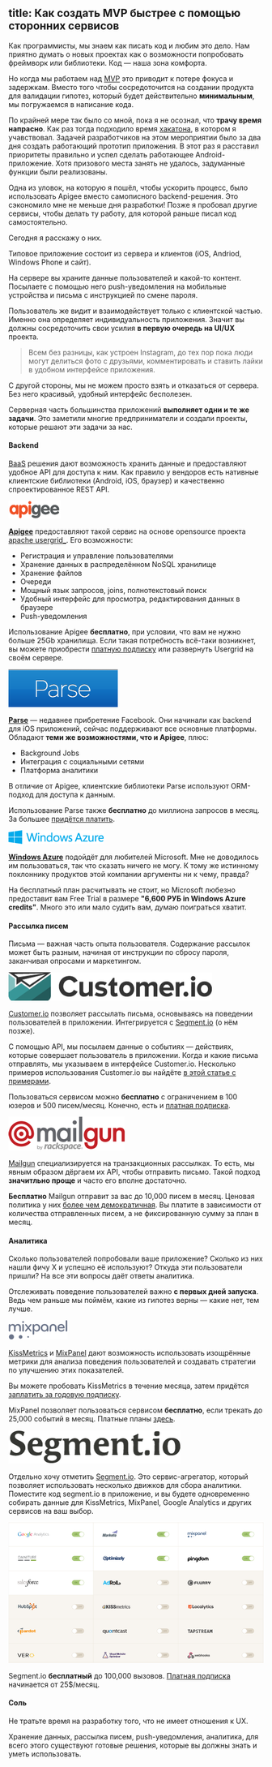 title: Как создать MVP быстрее с помощью сторонних сервисов
---

Как программисты, мы знаем как писать код и любим это дело. Нам приятно
думать о новых проектах как о возможности попробовать фреймворк или
библиотеки. Код &mdash; наша зона комфорта.

Но когда мы работаем над [MVP][mvp] это приводит к потере фокуса и
задержкам. Вместо того чтобы сосредоточится на создании продукта для
валидации гипотез, который будет действительно **минимальным**, мы
погружаемся в написание кода.

По крайней мере так было со мной, пока я не осознал, что **трачу время
напрасно**. Как раз тогда подходило время [хакатона][hakathon], в котором
я учавствовал. Задачей разработчиков на этом мероприятии было за два дня
создать работающий прототип приложения. В этот раз я расставил приоритеты
правильно и успел сделать работающее Android-приложение.  Хотя призового
места занять не удалось, задуманные функции были реализованы.

Одна из уловок, на которую я пошёл, чтобы ускорить процесс, было
использовать Apigee вместо самописного backend-решения. Это сэкономило мне
не меньше дня разработки! Позже я пробовал другие сервисы, чтобы делать ту
работу, для которой раньше писал код самостоятельно.

Сегодня я расскажу о них.

Типовое приложение состоит из сервера и клиентов (iOS, Andriod, Windows
Phone и сайт).

На сервере вы храните данные пользователей и какой-то контент. Посылаете с
помощью него push-уведомления на мобильные устройства и письма с
инструкцией по смене пароля.

Пользователь же видит и взаимодействует только с клиентской частью.
Именно она определяет индивидуальность приложения. Значит вы должны
сосредоточить свои усилия **в первую очередь на UI/UX** проекта.

> Всем без разницы, как устроен Instagram, до тех пор пока люди могут
> делиться фото с друзьями, комментировать и ставить лайки в удобном
> интерфейсе приложения.

С другой стороны, мы не можем просто взять и отказаться от сервера. Без
него красивый, удобный интерфейс бесполезен.

Серверная часть большинства приложений **выполняет одни и те же
задачи**. Это заметили многие предприниматели и создали проекты, которые
решают эти задачи за нас.

#### Backend


[BaaS][baas] решения дают возможность хранить данные и предоставляют
удобное API для доступа к ним. Как правило у вендоров есть нативные
клиентские библиотеки (Android, iOS, браузер) и качественно
спроектированное REST API.

![Apigee][apigee-img]

**[Apigee][apigee]** предоставляют такой сервис на основе opensource
проекта [apache usergrid_][usergrid]. Его возможности:

  * Регистрация и управление пользователями
  * Хранение данных в распределённом NoSQL хранилище
  * Хранение файлов
  * Очереди
  * Мощный язык запросов, joins, полнотекстовый поиск
  * Удобный интерфейс для просмотра, редактирования данных в браузере
  * Push-уведомления

Использование Apigee **бесплатно**, при условии, что вам
не нужно больше 25Gb хранилища. Если такая потребность всё-таки возникнет,
вы можете приобрести [платную подписку][apigee-paid] или развернуть
Usergrid на своём сервере.

![Parse.com][parse-img]

**[Parse][parse]** &mdash; недавнее прибретение Facebook. Они начинали как
backend для iOS приложений, сейчас поддерживают все основные платформы.
Обладают **теми же возможностями, что и Apigee**, плюс:

  * Background Jobs
  * Интеграция с социальными сетями
  * Платформа аналитики

В отличие от Apigee, клиентские библиотеки Parse используют ORM-подход для
доступа к данным.

Использование Parse также **бесплатно** до миллиона запросов в месяц. За
большее [придётся платить][parse-plans].

![Windows Azure][azure-img]

**[Windows Azure][azure]** подойдёт для любителей Microsoft. Мне не
доводилось им пользоваться, так что сказать ничего не могу. К тому же
истинному поклоннику продуктов этой компании аргументы ни к чему, правда?

На бесплатный план расчитывать не стоит, но Microsoft любезно предоставит
вам Free Trial в размере **"6,600 РУБ in Windows Azure credits"**. Много это или мало судить вам,
думаю поиграться хватит.


#### Рассылка писем

Письма &mdash; важная часть опыта пользователя. Содержание рассылок может
быть разным, начиная от инструкции по сбросу пароля, заканчивая опросами и
маркетингом.

<!--
Три основных типа писем:

  * Новостная рассылка, когда письма отправляются независимо от того, что
    пользователь делает в приложении. Это может быть регулярная
    образовательная рассылка, или единовременное оповещение о падении
    сервиса.

  * Поведенческая рассылка, когда письма отправляются в зависимости от
    действия или бездействия пользователя. Например приглашение
    попробовать фичу, до которой пользователь не добрался, или
    приветственное письмо после регистрации.

  * Танзакционные письма. Эти отправляются на каждое определённое событие
    в системе. Примером может служить подтверждение брони на сайте
    гостиницы или письмо с инструкцией по сбросу пароля.
-->

![Customer.io][customerio-img]

[Customer.io][customerio] позволяет рассылать письма, основываясь на
поведении пользователей в приложении. Интегрируется с
[Segment.io][segmentio] (о нём позже).

С помощью API, мы посылаем данные о событиях &mdash; действиях, которые
совершает пользователь в приложении. Когда и какие письма отправлять, мы
указываем в интерфейсе Customer.io. Несколько примеров использования
Customer.io вы найдёте [в этой статье с примерами][customerio-article].

Пользоваться сервисом можно **бесплатно** с ограничением в 100 юзеров и
500 писем/месяц. Конечно, есть и [платная подписка][customerio-pricing].

![Mailgun][mailgun-img]

[Mailgun][mailgun] специализируется на транзакционных рассылках. То есть,
мы явным образом дёргаем их API, чтобы отправить письмо. Такой подход
**значитльно проще** и часто его вполне достаточно.

**Бесплатно** Mailgun отправит за вас до 10,000 писем в месяц. Ценовая
политика у них [более чем демократичная][mailgun-pricing]. Вы платите в
зависимости от количества отправленных писем, а не фиксированную сумму за
план в месяц.

#### Аналитика

Сколько пользователей попробовали ваше приложение? Сколько из них нашли
фичу X и успешно её используют? Откуда эти пользователи пришли? На все эти
вопросы даёт ответы аналитика.

Отслеживать поведение пользователей важно **с первых дней запуска**. Ведь
чем раньше мы поймём, какие из гипотез верны &mdash; какие нет, тем лучше.

![MixPanel][mixpanel-img]

[KissMetrics][kissmetrics] и [MixPanel][mixpanel] дают возможность
использовать изощрённые метрики для анализа поведения пользователей и
создавать стратегии по улучшению этих показателей.

Вы можете пробовать KissMetrics в течение месяца, затем придётся
[заплатить за годовую подписку][kissmetrics-pricing].

MixPanel позволяет пользоваться сервисом **бесплатно**, если трекать до
25,000 событий в месяц. Платные планы [здесь][mixpanel-pricing].

![segmentio][segmentio-img]

Отдельно хочу отметить [Segment.io][segmentio]. Это сервис-агрегатор,
который позволяет использовать несколько движков для сбора аналитики.
Поместите код segment.io в приложение, и вы будете одновременно собирать
данные для KissMetrics, MixPanel, Google Analytics и других сервисов на
ваш выбор.

![Segment.io][segmentio-panel-img]

Segment.io **бесплатный** до 100,000 вызовов. [Платная
подписка][segmentio-pricing] начинается от 25$/месяц.

#### Соль

Не тратьте время на разработку того, что не имеет отношения к UX.

Хранение данных, рассылка писем, push-уведомления, аналитика, для всего
этого существуют готовые решения, которые вы должны знать и уметь
использовать.


[mvp]: http://www.pilotsoft.ru/library/detail.php?ID=29
[hakathon]: http://vpered.withgoogle.com/developer/hackathon
[canvas]: http://www.businessmodelgeneration.com/canvas

[apigee]: https://developers.apigee.com/app-services
[usergrid]: http://usergrid.incubator.apache.org/
[apigee-paid]: http://apigee.com/about/plans

[parse]: https://parse.com/
[parse-plans]: https://parse.com/plans

[azure]: http://www.windowsazure.com/en-us/develop/mobile/
[baas]: http://en.wikipedia.org/wiki/Backend_as_a_service

[customerio]: http://customer.io
[customerio-article]: http://andreysalomatin.me/3-primera-e-mail-rassylok-s-ispolzovaniem-customer-io/
[customerio-pricing]: http://customer.io/pricing/

[mailgun]: http://www.mailgun.com
[mailgun-pricing]: http://www.mailgun.com/pricing

[kissmetrics]: https://www.kissmetrics.com
[mixpanel]: https://mixpanel.com/
[kissmetrics-pricing]: https://kissmetrics.com/pricing
[mixpanel-pricing]: https://mixpanel.com/pricing/
[segmentio]: https://segment.io
[segmentio-pricing]: https://segment.io/pricing

[segmentio-panel-img]: resources/images/segmentio-panel.png
[apigee-img]: resources/images/apigee.png
[parse-img]: resources/images/parse.png
[azure-img]: resources/images/azure.png
[customerio-img]: resources/images/customerio.png
[mailgun-img]: resources/images/mailgun.png
[mixpanel-img]: resources/images/mixpanel.png
[segmentio-img]: resources/images/segmentio.png
